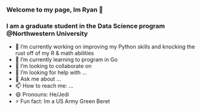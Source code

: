 ### Welcome to my page, Im Ryan 👋 

### I am a graduate student in the Data Science program @Northwestern University

- 🔭 I’m currently working on improving my Python skills and knocking the rust off of my R & math abilities 
- 🌱 I’m currently learning to program in Go
- 👯 I’m looking to collaborate on 
- 🤔 I’m looking for help with ...
- 💬 Ask me about ...
- 📫 How to reach me: ...
- 😄 Pronouns: He/Jedi
- ⚡ Fun fact: Im a US Army Green Beret

